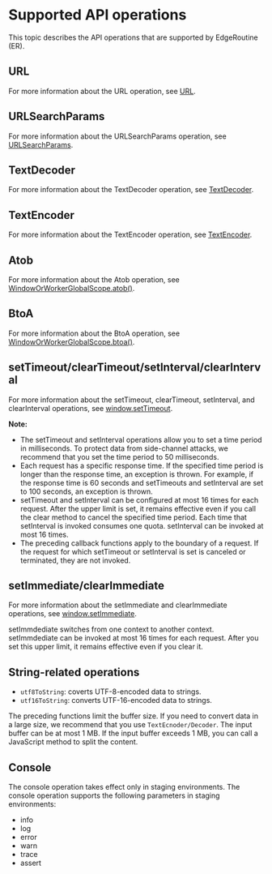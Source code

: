 # Supported API operations

This topic describes the API operations that are supported by EdgeRoutine \(ER\).

## URL

For more information about the URL operation, see [URL](https://developer.mozilla.org/zh-CN/docs/Web/API/URL).

## URLSearchParams

For more information about the URLSearchParams operation, see [URLSearchParams](https://developer.mozilla.org/zh-CN/docs/Web/API/URLSearchParams).

## TextDecoder

For more information about the TextDecoder operation, see [TextDecoder](https://developer.mozilla.org/en-US/docs/Web/API/TextDecoder).

## TextEncoder

For more information about the TextEncoder operation, see [TextEncoder](https://developer.mozilla.org/en-US/docs/Web/API/TextEncoder).

## Atob

For more information about the Atob operation, see [WindowOrWorkerGlobalScope.atob\(\)](https://developer.mozilla.org/zh-CN/docs/Web/API/WindowBase64/atob).

## BtoA

For more information about the BtoA operation, see [WindowOrWorkerGlobalScope.btoa\(\)](https://developer.mozilla.org/zh-CN/docs/Web/API/WindowBase64/btoa).

## setTimeout/clearTimeout/setInterval/clearInterval

For more information about the setTimeout, clearTimeout, setInterval, and clearInterval operations, see [window.setTimeout](https://developer.mozilla.org/zh-CN/docs/Web/API/Window/setTimeout).

**Note:**

-   The setTimeout and setInterval operations allow you to set a time period in milliseconds. To protect data from side-channel attacks, we recommend that you set the time period to 50 milliseconds.
-   Each request has a specific response time. If the specified time period is longer than the response time, an exception is thrown. For example, if the response time is 60 seconds and setTimeouts and setInterval are set to 100 seconds, an exception is thrown.
-   setTimeout and setInterval can be configured at most 16 times for each request. After the upper limit is set, it remains effective even if you call the clear method to cancel the specified time period. Each time that setInterval is invoked consumes one quota. setInterval can be invoked at most 16 times.
-   The preceding callback functions apply to the boundary of a request. If the request for which setTimeout or setInterval is set is canceled or terminated, they are not invoked.

## setImmediate/clearImmediate

For more information about the setImmediate and clearImmediate operations, see [window.setImmediate](https://developer.mozilla.org/zh-CN/docs/Web/API/Window/setImmediate).

setImmdediate switches from one context to another context. setImmdediate can be invoked at most 16 times for each request. After you set this upper limit, it remains effective even if you clear it.

## String-related operations

-   `utf8ToString`: coverts UTF-8-encoded data to strings.
-   `utf16ToString`: converts UTF-16-encoded data to strings.

The preceding functions limit the buffer size. If you need to convert data in a large size, we recommend that you use `TextEcnoder/Decoder`. The input buffer can be at most 1 MB. If the input buffer exceeds 1 MB, you can call a JavaScript method to split the content.

## Console

The console operation takes effect only in staging environments. The console operation supports the following parameters in staging environments:

-   info
-   log
-   error
-   warn
-   trace
-   assert

